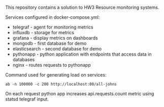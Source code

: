 This repository contains a solution to HW3 Resource monitoring systems. 

Services configured in docker-compose.yml:
- telegraf - agent for monitoring metrics
- influxdb - storage for metrics
- grafana - display metrics on dashboards
- mongodb - first database for demo
- elasticsearch - second database for demo
- pythonapp - python application with endpoints that access data in databases
- nginx - routes requests to pythonapp

Command used for generating load on services:
```
ab -n 100000 -c 200 http://localhost:80/all-johns
```

On each request python app increases api.requests.count metric using statsd telegraf input.
